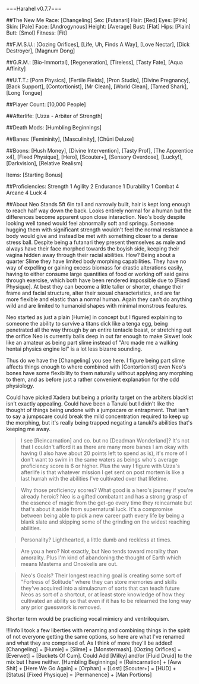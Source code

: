 ===Harahel v0.7.7===

##The New Me
Race: [Changeling]
Sex: [Futanari]
Hair: [Red]
Eyes: [Pink]
Skin: [Pale]
Face: [Androgynous]
Height: [Average]
Bust: [Flat]
Hips: [Plain]
Butt: [Smol]
Fitness: [Fit]

##F.M.S.U.:
[Oozing Orifices], [Life, Uh, Finds A Way], [Love Nectar], [Dick Destroyer], [Magnum Dong]

##G.R.M.:
[Bio-Immortal], [Regeneration], [Tireless], [Tasty Fate], [Aqua Affinity]

##U.T.T.:
[Porn Physics], [Fertile Fields], [Pron Studio], [Divine Pregnancy], [Back Support], [Contortionist], [Mr Clean], [World Clean], [Tamed Shark], [Long Tongue]

##Player Count:
[10,000 People]

##Afterlife:
[Uzza - Arbiter of Strength]

##Death Mods:
[Humbling Beginnings]

##Banes:
[Femininity], [Masculinity], [Chūni Deluxe]

##Boons:
[Hush Money], [Divine Intervention], [Tasty Prof], [The Apprentice x4], [Fixed Physique], [Hero], [Scouter+], [Sensory Overdose], [Lucky!], [Darkvision], [Relative Realism]

Items: [Starting Bonus]

##Proficiencies:
Strength 1
Agility 2
Endurance 1
Durability 1
Combat 4
Arcane 4
Luck 4

##About Neo
Stands 5ft 6in tall and narrowly built, hair is kept long enough to reach half way down the back. Looks entirely normal for a human but the differences become apparent upon close interaction. Neo's body despite looking well toned would feel abnormally soft and springy. Someone hugging them with significant strength wouldn't feel the normal resistance a body would give and instead be met with something closer to a dense stress ball. Despite being a futanari they present themselves as male and always have their face morphed towards the boyish side, keeping their vagina hidden away through their racial abilities. How? Being about a quarter Slime they have limited body morphing capabilities. They have no way of expelling or gaining excess biomass for drastic alterations easily, having to either consume large quantities of food or working off said gains through exercise, which both have been rendered impossible due to [Fixed Physique]. At best they can become a little taller or shorter, change their frame and facial structure, alter their sexual characteristics, and are far more flexible and elastic than a normal human. Again they can't do anything wild and are limited to humanoid shapes with minimal monstrous features.

Neo started as just a plain [Humie] in concept but I figured explaining to someone the ability to survive a titans dick like a tenga egg, being penetrated all the way through by an entire tentacle beast, or stretching out the orifice Neo is currently balls deep in out far enough to make Siswet look like an amateur as being part slime instead of "Arc made me a walking hentai physics engine lol" is a lot less bizarre sounding.

Thus do we have the [Changeling] you see here. I figure being part slime affects things enough to where combined with [Contortionist] even Neo's bones have some flexibility to them naturally without applying any morphing to them, and as before just a rather convenient explanation for the odd physiology.

Could have picked Xadera but being a priority target on the arbiters blacklist isn't exactly appealing.
Could have been a Tanuki but I didn't like the thought of things being undone with a jumpscare or entrapment.
That isn't to say a jumpscare could break the mild concentration required to keep up the morphing, but it's really being trapped negating a tanuki's abilities that's keeping me away. 

> I see [Reincarnation] and co. but no [Deadman Wonderland]?
It's not that I couldn't afford it as there are many more banes I am okay with having (I also have about 20 points left to spend as is), it's more of I don't want to swim in the same waters as beings who's average proficiency score is 6 or higher. Plus the way I figure with Uzza's afterlife is that whatever mission I get sent on post mortem is like a last hurrah with the abilities I've cultivated over that lifetime.

> Why those proficiency scores?
What good is a hero's journey if you're already heroic? Neo is a gifted combatant and has a strong grasp of the essence of magic from the get-go every time they reincarnate but that's about it aside from supernatural luck. It's a compromise between being able to pick a new career path every life by being a blank slate and skipping some of the grinding on the widest reaching abilities.

> Personality?
Lighthearted, a little dumb and reckless at times.

> Are you a hero?
Not exactly, but Neo tends toward morality than amorality. Plus I'm kind of abandoning the thought of Earth which means Mastema and Onoskelis are out.

> Neo's Goals?
Their longest reaching goal is creating some sort of "Fortress of Solitude" where they can store memories and skills they've acquired into a simulacrum of sorts that can teach future Neos as sort of a shortcut, or at least store knowledge of how they cultivated an ability so that even if it has to be relearned the long way any prior guesswork is removed.

Shorter term would be practicing vocal mimicry and ventriloquism.

!!!info I took a few liberties with renaming and combining things in the spirit of not everyone getting the same options, so here are what I've renamed and what they are comprised of. As I think of more they'll be added!
[Changeling] = [Humie] + [Slime] + [Monstermash].
[Oozing Orifices] = [Everwet] + [Buckets Of Cum]. Could Add [Milky] and/or [Fluid Druid] to the mix but I have neither.
[Humbling Beginnings] = [Reincarnation] + [Aww Shit] + [Here We Go Again] + [Orphan] + [Lost]
[Scouter+] = [HUD] + [Status]
[Fixed Physique] = [Permanence] + [Man Portions]